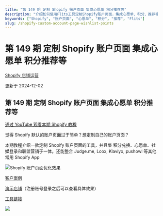 ```yaml
---
title: "第 149 期 定制 Shopify 账户页面 集成心愿单 积分推荐等"
description: "介绍如何使用Flits工具定制Shopify账户页面，集成心愿单、积分、推荐等功能"
keywords: ["Shopify", "账户页面", "心愿单", "积分", "推荐", "Flits"]
slug: /shopify-custom-account-page-wishlist-points
---
```


# 第 149 期 定制 Shopify 账户页面 集成心愿单 积分推荐等

[Shopify 店铺运营](https://shopify2006.com/tag/shopify-dian-pu-yun-ying/)

更新于 2024-12-02

## 第 149 期 定制 Shopify 账户页面 集成心愿单 积分推荐等

[通过 YouTube 观看本期 Shopify 教程](https://youtu.be/qtSUtgqJKAE)

觉得 Shopify 默认的账户页面过于简单？想定制自己的账户页面？

本期教程介绍一款定制 Shopify 账户页面的工具，并且集 积分兑换、心愿单、社媒登录和联盟营销于一体，还能整合 Judge.me, Loox, Klaviyo, pushowl 等其他常用 Shopify App

![Shopify 账户页面优化效果](https://shopify2006.com/content/images/2023/01/Shopify-Flits.png)

[客户案例](https://cdn.shopify.com/s/files/1/0030/7491/6461/files/Flits-Indie-and-Harper-Case-Study-Updated.pdf)

[演示店铺](https://flits-demo-2.myshopify.com/)（注册账号登录之后可以查看具体效果）

[工具链接](https://apps.shopify.com/flits)

![](https://shopify2006.com/assets/built/shopify2006.ico?v=2ea66c62ff)